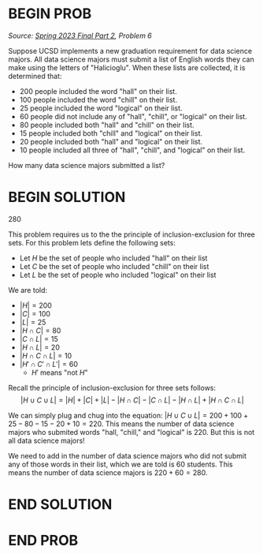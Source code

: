 # BEGIN PROB

<i>Source: [Spring 2023 Final Part 2](../sp23-final-pt2/index.html), Problem 6</i>

Suppose UCSD implements a new graduation requirement for
data science majors. All data science majors must submit a list of
English words they can make using the letters of "Halicioglu". When
these lists are collected, it is determined that:

-   $200$ people included the word "hall" on their list.
-   $100$ people included the word "chill" on their list.
-   $25$ people included the word "logical" on their list.
-   $60$ people did not include any of "hall", "chill", or "logical" on
    their list.
-   $80$ people included both "hall" and "chill" on their list.
-   $15$ people included both "chill" and "logical" on their list.
-   $20$ people included both "hall" and "logical" on their list.
-   $10$ people included all three of "hall", "chill", and "logical" on
    their list.

How many data science majors submitted a list?

# BEGIN SOLUTION

$280$

This problem requires us to the the principle of inclusion-exclusion for three sets. For this problem lets define the following sets:

- Let $H$ be the set of people who included "hall" on their list
- Let $C$ be the set of people who included "chill" on their list
- Let $L$ be the set of people who included "logical" on their list

We are told:

- $|H| = 200$
- $|C| = 100$
- $|L| = 25$
- $|H \cap C| = 80$
- $|C \cap L| = 15$
- $|H \cap L| = 20$
- $|H \cap C \cap L| = 10$
- $|H' \cap C' \cap L'| = 60$
    - $H'$ means "not $H$"

Recall the principle of inclusion-exclusion for three sets follows: $$|H \cup C \cup L| = |H| + |C| + |L| - |H \cap C| - |C \cap L| - |H \cap L| + |H \cap C \cap L|$$

We can simply plug and chug into the equation: $|H \cup C \cup L| = 200 + 100 + 25 - 80 - 15 - 20 + 10 = 220$. This means the number of data science majors who submited words "hall, "chill," and "logical" is 220. But this is not all data science majors!

We need to add in the number of data science majors who did not submit any of those words in their list, which we are told is $60$ students. This means the number of data science majors is $220  + 60 = 280$.

# END SOLUTION

# END PROB